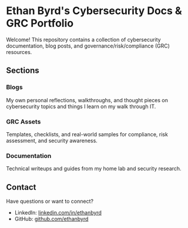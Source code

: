 # Ethan Byrd's Cybersecurity Docs & GRC Portfolio

Welcome! This repository contains a collection of cybersecurity documentation, blog posts, and governance/risk/compliance (GRC) resources.

## Sections

### Blogs
My own personal reflections, walkthroughs, and thought pieces on cybersecurity topics and things I learn on my walk through IT.

### GRC Assets
Templates, checklists, and real-world samples for compliance, risk assessment, and security awareness.

### Documentation
Technical writeups and guides from my home lab and security research.

## Contact
Have questions or want to connect?

- LinkedIn: [linkedin.com/in/ethanbyrd](https://linkedin.com/in/ethanbyrd)
- GitHub: [github.com/ethanbyrd](https://github.com/ethanbyrd)

